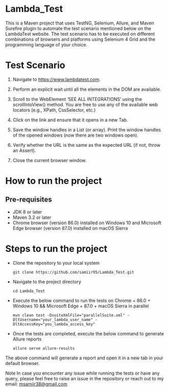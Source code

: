 # Lambda_Test

This is a Maven project that uses TestNG, Selenium, Allure, and Maven Surefire plugin to automate the test scenario mentioned below on the LambdaTest website. The test scenario has to be executed on different combinations of browsers and platforms using Selenium 4 Grid and the programming language of your choice.

# Test Scenario

1. Navigate to https://www.lambdatest.com.

2. Perform an explicit wait until all the elements in the DOM are available.

3. Scroll to the WebElement ‘SEE ALL INTEGRATIONS’ using the scrollIntoView() method. You are free to use any of the available web locators (e.g., XPath, CssSelector, etc.)

4. Click on the link and ensure that it opens in a new Tab.

5. Save the window handles in a List (or array). Print the window handles of the opened windows (now there are two windows open).

6. Verify whether the URL is the same as the expected URL (if not, throw an Assert).

7. Close the current browser window.

# How to run the project

## Pre-requisites

- JDK 8 or later
- Maven 3.2 or later
- Chrome browser (version 86.0) installed on Windows 10 and Microsoft Edge browser (version 87.0) installed on macOS Sierra

# Steps to run the project

- Clone the repository to your local system

      git clone https://github.com/samiir95/Lambda_Test.git
      
- Navigate to the project directory

      cd Lambda_Test
      
- Execute the below command to run the tests on Chrome + 86.0 + Windows 10 && Microsoft Edge + 87.0 + macOS Sierra in parallel

      mvn clean test -DsuiteXmlFile="parallelSuite.xml" -DltUsername="your_lambda_user_name" -DltAccessKey="you_lambda_access_key"

- Once the tests are completed, execute the below command to generate Allure reports

      allure serve allure-results

The above command will generate a report and open it in a new tab in your default browser.


Note
In case you encounter any issue while running the tests or have any query, please feel free to raise an issue in the repository or reach out to my email: msamiir38@gmail.com
